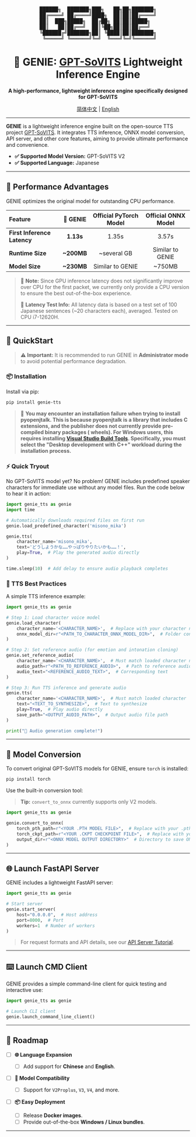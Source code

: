 <div align="center">
<pre>
██████╗  ███████╗███╗   ██╗██╗███████╗
██╔════╝ ██╔════╝████╗  ██║██║██╔════╝
██║  ███╗█████╗  ██╔██╗ ██║██║█████╗  
██║   ██║██╔══╝  ██║╚██╗██║██║██╔══╝  
╚██████╔╝███████╗██║ ╚████║██║███████╗
 ╚═════╝ ╚══════╝╚═╝  ╚═══╝╚═╝╚══════╝
</pre>
</div>

<div align="center">

# 🔮 GENIE: [GPT-SoVITS](https://github.com/RVC-Boss/GPT-SoVITS) Lightweight Inference Engine

**A high-performance, lightweight inference engine specifically designed for GPT-SoVITS**

[简体中文](./README_zh.md) | [English](./README.md)

</div>

---

**GENIE** is a lightweight inference engine built on the open-source TTS
project [GPT-SoVITS](https://github.com/RVC-Boss/GPT-SoVITS). It integrates TTS inference, ONNX model conversion, API
server, and other core features, aiming to provide ultimate performance and convenience.

* **✅ Supported Model Version:** GPT-SoVITS V2
* **✅ Supported Language:** Japanese

---

## 🚀 Performance Advantages

GENIE optimizes the original model for outstanding CPU performance.

| Feature                     |  🔮 GENIE   | Official PyTorch Model | Official ONNX Model |
|:----------------------------|:-----------:|:----------------------:|:-------------------:|
| **First Inference Latency** |  **1.13s**  |         1.35s          |        3.57s        |
| **Runtime Size**            | **\~200MB** |      \~several GB      |  Similar to GENIE   |
| **Model Size**              | **\~230MB** |    Similar to GENIE    |       \~750MB       |

> 📝 **Note:** Since GPU inference latency does not significantly improve over CPU for the first packet, we currently
> only provide a CPU version to ensure the best out-of-the-box experience.
>
> 📝 **Latency Test Info:** All latency data is based on a test set of 100 Japanese sentences (\~20 characters each),
> averaged. Tested on CPU i7-12620H.

---

## 🏁 QuickStart

> **⚠️ Important:** It is recommended to run GENIE in **Administrator mode** to avoid potential performance degradation.

### 📦 Installation

Install via pip:

```bash
pip install genie-tts
```

> 📝 **You may encounter an installation failure when trying to install pyopenjtalk. This is because pyopenjtalk
> is a library that includes C extensions, and the publisher does not currently provide pre-compiled binary packages (
> wheels).
> For Windows users, this requires
installing [Visual Studio Build Tools](https://visualstudio.microsoft.com/visual-cpp-build-tools/). Specifically, you
must select the "Desktop
> development with C++" workload during the installation process.**

### ⚡️ Quick Tryout

No GPT-SoVITS model yet? No problem!
GENIE includes predefined speaker characters for immediate use without any model
files. Run the code below to hear it in action:

```python
import genie_tts as genie
import time

# Automatically downloads required files on first run
genie.load_predefined_character('misono_mika')

genie.tts(
    character_name='misono_mika',
    text='どうしようかな……やっぱりやりたいかも……！',
    play=True,  # Play the generated audio directly
)

time.sleep(10)  # Add delay to ensure audio playback completes
```

### 🎤 TTS Best Practices

A simple TTS inference example:

```python
import genie_tts as genie

# Step 1: Load character voice model
genie.load_character(
    character_name='<CHARACTER_NAME>',  # Replace with your character name
    onnx_model_dir=r"<PATH_TO_CHARACTER_ONNX_MODEL_DIR>",  # Folder containing ONNX model
)

# Step 2: Set reference audio (for emotion and intonation cloning)
genie.set_reference_audio(
    character_name='<CHARACTER_NAME>',  # Must match loaded character name
    audio_path=r"<PATH_TO_REFERENCE_AUDIO>",  # Path to reference audio
    audio_text="<REFERENCE_AUDIO_TEXT>",  # Corresponding text
)

# Step 3: Run TTS inference and generate audio
genie.tts(
    character_name='<CHARACTER_NAME>',  # Must match loaded character
    text="<TEXT_TO_SYNTHESIZE>",  # Text to synthesize
    play=True,  # Play audio directly
    save_path="<OUTPUT_AUDIO_PATH>",  # Output audio file path
)

print("🎉 Audio generation complete!")
```

---

## 🔧 Model Conversion

To convert original GPT-SoVITS models for GENIE, ensure `torch` is installed:

```bash
pip install torch
```

Use the built-in conversion tool:

> **Tip:** `convert_to_onnx` currently supports only V2 models.

```python
import genie_tts as genie

genie.convert_to_onnx(
    torch_pth_path=r"<YOUR .PTH MODEL FILE>",  # Replace with your .pth file
    torch_ckpt_path=r"<YOUR .CKPT CHECKPOINT FILE>",  # Replace with your .ckpt file
    output_dir=r"<ONNX MODEL OUTPUT DIRECTORY>"  # Directory to save ONNX model
)
```

---

## 🌐 Launch FastAPI Server

GENIE includes a lightweight FastAPI server:

```python
import genie_tts as genie

# Start server
genie.start_server(
    host="0.0.0.0",  # Host address
    port=8000,  # Port
    workers=1  # Number of workers
)
```

> For request formats and API details, see our [API Server Tutorial](./Tutorial/English/API%20Server%20Tutorial.py).

---

## ⌨️ Launch CMD Client

GENIE provides a simple command-line client for quick testing and interactive use:

```python
import genie_tts as genie

# Launch CLI client
genie.launch_command_line_client()
```

---

## 📝 Roadmap

* [ ] **🌐 Language Expansion**

    * [ ] Add support for **Chinese** and **English**.

* [ ] **🚀 Model Compatibility**

    * [ ] Support for `V2Proplus`, `V3`, `V4`, and more.

* [ ] **📦 Easy Deployment**

    * [ ] Release **Docker images**.
    * [ ] Provide out-of-the-box **Windows / Linux bundles**.

---